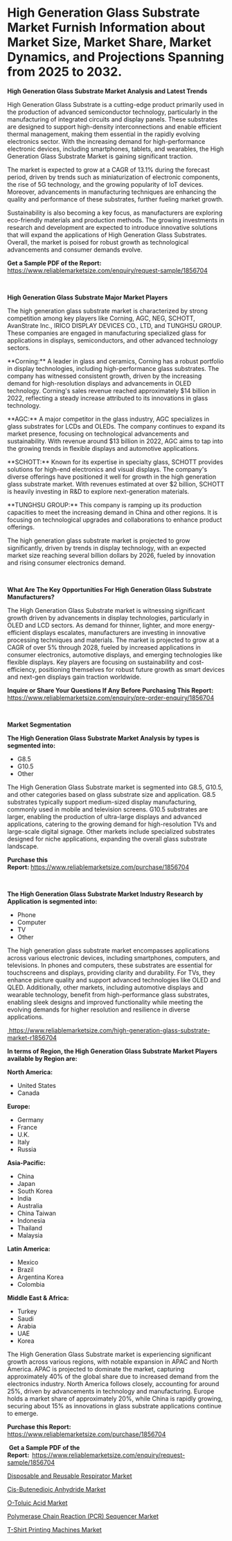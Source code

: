 <p><h1>High Generation Glass Substrate Market Furnish Information about Market Size, Market Share, Market Dynamics, and Projections Spanning from 2025 to 2032.</h1></p><p><strong>High Generation Glass Substrate Market Analysis and Latest Trends</strong></p>
<p><p>High Generation Glass Substrate is a cutting-edge product primarily used in the production of advanced semiconductor technology, particularly in the manufacturing of integrated circuits and display panels. These substrates are designed to support high-density interconnections and enable efficient thermal management, making them essential in the rapidly evolving electronics sector. With the increasing demand for high-performance electronic devices, including smartphones, tablets, and wearables, the High Generation Glass Substrate Market is gaining significant traction.</p><p>The market is expected to grow at a CAGR of 13.1% during the forecast period, driven by trends such as miniaturization of electronic components, the rise of 5G technology, and the growing popularity of IoT devices. Moreover, advancements in manufacturing techniques are enhancing the quality and performance of these substrates, further fueling market growth. </p><p>Sustainability is also becoming a key focus, as manufacturers are exploring eco-friendly materials and production methods. The growing investments in research and development are expected to introduce innovative solutions that will expand the applications of High Generation Glass Substrates. Overall, the market is poised for robust growth as technological advancements and consumer demands evolve.</p></p>
<p><strong>Get a Sample PDF of the Report:&nbsp;</strong> <a href="https://www.reliablemarketsize.com/enquiry/request-sample/1856704?utm_campaign=1879&utm_medium=2&utm_source=Github&utm_content=ia&utm_term=08012025&utm_id=high-generation-glass-substrate">https://www.reliablemarketsize.com/enquiry/request-sample/1856704</a></p>
<p>&nbsp;</p>
<p><strong>High Generation Glass Substrate Major Market Players</strong></p>
<p><p>The high generation glass substrate market is characterized by strong competition among key players like Corning, AGC, NEG, SCHOTT, AvanStrate Inc., IRICO DISPLAY DEVICES CO., LTD, and TUNGHSU GROUP. These companies are engaged in manufacturing specialized glass for applications in displays, semiconductors, and other advanced technology sectors.</p><p>**Corning:** A leader in glass and ceramics, Corning has a robust portfolio in display technologies, including high-performance glass substrates. The company has witnessed consistent growth, driven by the increasing demand for high-resolution displays and advancements in OLED technology. Corning's sales revenue reached approximately $14 billion in 2022, reflecting a steady increase attributed to its innovations in glass technology.</p><p>**AGC:** A major competitor in the glass industry, AGC specializes in glass substrates for LCDs and OLEDs. The company continues to expand its market presence, focusing on technological advancements and sustainability. With revenue around $13 billion in 2022, AGC aims to tap into the growing trends in flexible displays and automotive applications.</p><p>**SCHOTT:** Known for its expertise in specialty glass, SCHOTT provides solutions for high-end electronics and visual displays. The company's diverse offerings have positioned it well for growth in the high generation glass substrate market. With revenues estimated at over $2 billion, SCHOTT is heavily investing in R&D to explore next-generation materials.</p><p>**TUNGHSU GROUP:** This company is ramping up its production capacities to meet the increasing demand in China and other regions. It is focusing on technological upgrades and collaborations to enhance product offerings.</p><p>The high generation glass substrate market is projected to grow significantly, driven by trends in display technology, with an expected market size reaching several billion dollars by 2026, fueled by innovation and rising consumer electronics demand.</p></p>
<p>&nbsp;</p>
<p><strong>What Are The Key Opportunities For High Generation Glass Substrate Manufacturers?</strong></p>
<p><p>The High Generation Glass Substrate market is witnessing significant growth driven by advancements in display technologies, particularly in OLED and LCD sectors. As demand for thinner, lighter, and more energy-efficient displays escalates, manufacturers are investing in innovative processing techniques and materials. The market is projected to grow at a CAGR of over 5% through 2028, fueled by increased applications in consumer electronics, automotive displays, and emerging technologies like flexible displays. Key players are focusing on sustainability and cost-efficiency, positioning themselves for robust future growth as smart devices and next-gen displays gain traction worldwide.</p></p>
<p><strong>Inquire or Share Your Questions If Any Before Purchasing This Report:</strong> <a href="https://www.reliablemarketsize.com/enquiry/pre-order-enquiry/1856704?utm_campaign=1879&utm_medium=2&utm_source=Github&utm_content=ia&utm_term=08012025&utm_id=high-generation-glass-substrate">https://www.reliablemarketsize.com/enquiry/pre-order-enquiry/1856704</a></p>
<p>&nbsp;</p>
<p><strong>Market Segmentation</strong></p>
<p><strong>The High Generation Glass Substrate Market Analysis by types is segmented into:</strong></p>
<p><ul><li>G8.5</li><li>G10.5</li><li>Other</li></ul></p>
<p><p>The High Generation Glass Substrate market is segmented into G8.5, G10.5, and other categories based on glass substrate size and application. G8.5 substrates typically support medium-sized display manufacturing, commonly used in mobile and television screens. G10.5 substrates are larger, enabling the production of ultra-large displays and advanced applications, catering to the growing demand for high-resolution TVs and large-scale digital signage. Other markets include specialized substrates designed for niche applications, expanding the overall glass substrate landscape.</p></p>
<p><strong>Purchase this Report:&nbsp;</strong><a href="https://www.reliablemarketsize.com/purchase/1856704?utm_campaign=1879&utm_medium=2&utm_source=Github&utm_content=ia&utm_term=08012025&utm_id=high-generation-glass-substrate">https://www.reliablemarketsize.com/purchase/1856704</a></p>
<p>&nbsp;</p>
<p><strong>The High Generation Glass Substrate Market Industry Research by Application is segmented into:</strong></p>
<p><ul><li>Phone</li><li>Computer</li><li>TV</li><li>Other</li></ul></p>
<p><p>The high generation glass substrate market encompasses applications across various electronic devices, including smartphones, computers, and televisions. In phones and computers, these substrates are essential for touchscreens and displays, providing clarity and durability. For TVs, they enhance picture quality and support advanced technologies like OLED and QLED. Additionally, other markets, including automotive displays and wearable technology, benefit from high-performance glass substrates, enabling sleek designs and improved functionality while meeting the evolving demands for higher resolution and resilience in diverse applications.</p></p>
<p><a href="https://www.reliablemarketsize.com/high-generation-glass-substrate-market-r1856704?utm_campaign=1879&utm_medium=2&utm_source=Github&utm_content=ia&utm_term=08012025&utm_id=high-generation-glass-substrate">&nbsp;https://www.reliablemarketsize.com/high-generation-glass-substrate-market-r1856704</a></p>
<p><strong>In terms of Region, the High Generation Glass Substrate Market Players available by Region are:</strong></p>
<p>
    <p> <strong> North America: </strong>
        <ul>
            <li>United States</li>
            <li>Canada</li>
        </ul>
        </p> 
    <p> <strong> Europe: </strong>
        <ul>
            <li>Germany</li>
            <li>France</li>
            <li>U.K.</li>
            <li>Italy</li>
            <li>Russia</li>
        </ul>
        </p> 
    <p> <strong> Asia-Pacific: </strong>
        <ul>
            <li>China</li>
            <li>Japan</li>
            <li>South Korea</li>
            <li>India</li>
            <li>Australia</li>
            <li>China Taiwan</li>
            <li>Indonesia</li>
            <li>Thailand</li>
            <li>Malaysia</li>
        </ul>
        </p> 
    <p> <strong> Latin America: </strong>
        <ul>
            <li>Mexico</li>
            <li>Brazil</li>
            <li>Argentina Korea</li>
            <li>Colombia</li>
        </ul>
        </p> 
    <p> <strong> Middle East & Africa: </strong>
        <ul>
            <li>Turkey</li>
            <li>Saudi</li>
            <li>Arabia</li>
            <li>UAE</li>
            <li>Korea</li>
        </ul>
    </p>
    </p>
<p><p>The High Generation Glass Substrate market is experiencing significant growth across various regions, with notable expansion in APAC and North America. APAC is projected to dominate the market, capturing approximately 40% of the global share due to increased demand from the electronics industry. North America follows closely, accounting for around 25%, driven by advancements in technology and manufacturing. Europe holds a market share of approximately 20%, while China is rapidly growing, securing about 15% as innovations in glass substrate applications continue to emerge.</p></p>
<p><strong>Purchase this Report: </strong><a href="https://www.reliablemarketsize.com/purchase/1856704?utm_campaign=1879&utm_medium=2&utm_source=Github&utm_content=ia&utm_term=08012025&utm_id=high-generation-glass-substrate">https://www.reliablemarketsize.com/purchase/1856704</a></p>
<p>&nbsp;<strong>Get a Sample PDF of the Report:&nbsp;&nbsp;</strong><a href="https://www.reliablemarketsize.com/enquiry/request-sample/1856704?utm_campaign=1879&utm_medium=2&utm_source=Github&utm_content=ia&utm_term=08012025&utm_id=high-generation-glass-substrate">https://www.reliablemarketsize.com/enquiry/request-sample/1856704</a></p>
<p><strong></strong></p>
<p><p><a href="https://www.linkedin.com/pulse/disposable-reusable-respirator-market-size-share-research-report-lyiqe?utm_campaign=1879&utm_medium=2&utm_source=Github&utm_content=ia&utm_term=08012025&utm_id=high-generation-glass-substrate">Disposable and Reusable Respirator Market</a></p><p><a href="https://www.linkedin.com/pulse/intense-competition-growth-expected-cis-butenedioic-anhydride-market-lbosc?utm_campaign=1879&utm_medium=2&utm_source=Github&utm_content=ia&utm_term=08012025&utm_id=high-generation-glass-substrate">Cis-Butenedioic Anhydride Market</a></p><p><a href="https://www.linkedin.com/pulse/growth-forecast-revenue-outlook-o-toluic-acid-market-projected-102-cagr-qkfmc?utm_campaign=1879&utm_medium=2&utm_source=Github&utm_content=ia&utm_term=08012025&utm_id=high-generation-glass-substrate">O-Toluic Acid Market</a></p><p><a href="https://www.linkedin.com/pulse/overview-polymerase-chain-reaction-pcr-sequencer-market-syusf?utm_campaign=1879&utm_medium=2&utm_source=Github&utm_content=ia&utm_term=08012025&utm_id=high-generation-glass-substrate">Polymerase Chain Reaction (PCR) Sequencer Market</a></p><p><a href="https://www.linkedin.com/pulse/surfing-t-shirt-printing-machines-wave-riding-market-currents-l4p1e?utm_campaign=1879&utm_medium=2&utm_source=Github&utm_content=ia&utm_term=08012025&utm_id=high-generation-glass-substrate">T-Shirt Printing Machines Market</a></p></p>